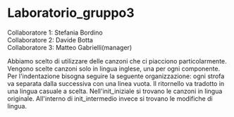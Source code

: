 # Laboratorio_gruppo3

Collaboratore 1: Stefania Bordino<br>
Collaboratore 2: Davide Botta <br>
Collaboratore 3: Matteo Gabrielli(manager) <br>

Abbiamo scelto di utilizzare delle canzoni che ci piacciono particolarmente.
Vengono scelte canzoni solo in lingua inglese, una per ogni componente.
Per l'indentazione bisogna seguire la seguente organizzazione: ogni strofa va separata dalla successiva con una linea vuota.
Il ritornello va tradotto in una lingua casuale a scelta.
Nell'init_iniziale si trovano le canzoni in lingua originale. All'interno di init_intermedio invece si trovano le modifiche di lingua.
